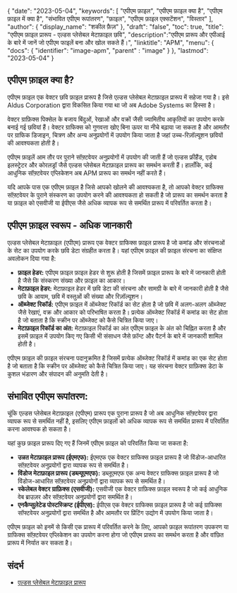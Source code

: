 {
"date": "2023-05-04",
  "keywords": [
"एपीएम फ़ाइल",
"एपीएम फ़ाइल क्या है",
"एपीएम फ़ाइल में क्या है",
"संभावित एपीएम रूपांतरण",
"फ़ाइल",
"एपीएम फ़ाइल एक्सटेंशन",
"विस्तार"
],
  "author": {
"display_name": "शकील फ़ैज़"
},
"draft": "false",
"toc": true,
"title": "एपीएम फ़ाइल प्रारूप - एल्डस प्लेसेबल मेटाफ़ाइल छवि",
  "description":"एपीएम प्रारूप और एपीआई के बारे में जानें जो एपीएम फाइलें बना और खोल सकते हैं।",
"linktitle": "APM",
  "menu": {
    "docs": {
      "identifier": "image-apm",
"parent" : "image"
}
},
"lastmod": "2023-05-04"
}

## एपीएम फ़ाइल क्या है?

एपीएम फ़ाइल एक वेक्टर छवि फ़ाइल प्रारूप है जिसे एल्डस प्लेसेबल मेटाफ़ाइल प्रारूप में सहेजा गया है। इसे Aldus Corporation द्वारा विकसित किया गया था जो अब Adobe Systems का हिस्सा है।

वेक्टर ग्राफ़िक्स पिक्सेल के बजाय बिंदुओं, रेखाओं और वक्रों जैसी ज्यामितीय आकृतियों का उपयोग करके बनाई गई छवियां हैं। वेक्टर ग्राफिक्स को गुणवत्ता खोए बिना ऊपर या नीचे बढ़ाया जा सकता है और आमतौर पर ग्राफिक डिजाइन, चित्रण और अन्य अनुप्रयोगों में उपयोग किया जाता है जहां उच्च-रिज़ॉल्यूशन छवियों की आवश्यकता होती है।

एपीएम फ़ाइलें आम तौर पर पुराने सॉफ़्टवेयर अनुप्रयोगों में उपयोग की जाती हैं जो एल्डस फ्रीहैंड, एडोब इलस्ट्रेटर और कोरलड्रॉ जैसे एल्डस प्लेसेबल मेटाफ़ाइल प्रारूप का समर्थन करती हैं। हालाँकि, कई आधुनिक सॉफ़्टवेयर एप्लिकेशन अब APM प्रारूप का समर्थन नहीं करते हैं।

यदि आपके पास एक एपीएम फ़ाइल है जिसे आपको खोलने की आवश्यकता है, तो आपको वेक्टर ग्राफिक्स सॉफ़्टवेयर के पुराने संस्करण का उपयोग करने की आवश्यकता हो सकती है जो प्रारूप का समर्थन करता है या फ़ाइल को एसवीजी या ईपीएस जैसे अधिक व्यापक रूप से समर्थित प्रारूप में परिवर्तित करता है।

## एपीएम फ़ाइल स्वरूप - अधिक जानकारी

एल्डस प्लेसेबल मेटाफ़ाइल (एपीएम) प्रारूप एक वेक्टर ग्राफिक्स फ़ाइल प्रारूप है जो कमांड और संरचनाओं के सेट का उपयोग करके छवि डेटा संग्रहीत करता है। यहां एपीएम फ़ाइल की फ़ाइल संरचना का संक्षिप्त अवलोकन दिया गया है:

- **फ़ाइल हेडर:** एपीएम फ़ाइल फ़ाइल हेडर से शुरू होती है जिसमें फ़ाइल प्रारूप के बारे में जानकारी होती है जैसे कि संस्करण संख्या और फ़ाइल का आकार।
- **मेटाफ़ाइल हेडर:** मेटाफ़ाइल हेडर में छवि डेटा की संरचना और सामग्री के बारे में जानकारी होती है जैसे छवि के आयाम, छवि में वस्तुओं की संख्या और रिज़ॉल्यूशन।
- **ऑब्जेक्ट रिकॉर्ड:** एपीएम फ़ाइल में ऑब्जेक्ट रिकॉर्ड का सेट होता है जो छवि में अलग-अलग ऑब्जेक्ट जैसे रेखाएं, वक्र और आकार को परिभाषित करता है। प्रत्येक ऑब्जेक्ट रिकॉर्ड में कमांड का सेट होता है जो बताता है कि स्क्रीन पर ऑब्जेक्ट को कैसे चित्रित किया जाए।
- **मेटाफ़ाइल रिकॉर्ड का अंत:** मेटाफ़ाइल रिकॉर्ड का अंत एपीएम फ़ाइल के अंत को चिह्नित करता है और इसमें फ़ाइल में उपयोग किए गए किसी भी संसाधन जैसे फ़ॉन्ट और पैटर्न के बारे में जानकारी शामिल होती है।

एपीएम फ़ाइल की फ़ाइल संरचना पदानुक्रमित है जिसमें प्रत्येक ऑब्जेक्ट रिकॉर्ड में कमांड का एक सेट होता है जो बताता है कि स्क्रीन पर ऑब्जेक्ट को कैसे चित्रित किया जाए। यह संरचना वेक्टर ग्राफ़िक्स डेटा के कुशल भंडारण और संपादन की अनुमति देती है।

## संभावित एपीएम रूपांतरण:

चूंकि एल्डस प्लेसेबल मेटाफ़ाइल (एपीएम) प्रारूप एक पुराना प्रारूप है जो अब आधुनिक सॉफ़्टवेयर द्वारा व्यापक रूप से समर्थित नहीं है, इसलिए एपीएम फ़ाइलों को अधिक व्यापक रूप से समर्थित प्रारूप में परिवर्तित करना आवश्यक हो सकता है।

यहां कुछ फ़ाइल प्रारूप दिए गए हैं जिनमें एपीएम फ़ाइल को परिवर्तित किया जा सकता है:

- **उन्नत मेटाफ़ाइल प्रारूप (ईएमएफ):** ईएमएफ एक वेक्टर ग्राफिक्स फ़ाइल प्रारूप है जो विंडोज-आधारित सॉफ़्टवेयर अनुप्रयोगों द्वारा व्यापक रूप से समर्थित है।
- **विंडोज मेटाफ़ाइल प्रारूप (डब्ल्यूएमएफ):** डब्लूएमएफ एक अन्य वेक्टर ग्राफिक्स फ़ाइल प्रारूप है जो विंडोज-आधारित सॉफ़्टवेयर अनुप्रयोगों द्वारा व्यापक रूप से समर्थित है।
- **स्केलेबल वेक्टर ग्राफ़िक्स (एसवीजी):** एसवीजी एक वेक्टर ग्राफ़िक्स फ़ाइल स्वरूप है जो कई आधुनिक वेब ब्राउज़र और सॉफ़्टवेयर अनुप्रयोगों द्वारा समर्थित है।
- **एनकैप्सुलेटेड पोस्टस्क्रिप्ट (ईपीएस):** ईपीएस एक वेक्टर ग्राफिक्स फ़ाइल प्रारूप है जो कई ग्राफिक्स सॉफ्टवेयर अनुप्रयोगों द्वारा समर्थित है और आमतौर पर प्रिंटिंग उद्योग में उपयोग किया जाता है।

एपीएम फ़ाइल को इनमें से किसी एक प्रारूप में परिवर्तित करने के लिए, आपको फ़ाइल रूपांतरण उपकरण या ग्राफिक्स सॉफ़्टवेयर एप्लिकेशन का उपयोग करना होगा जो एपीएम प्रारूप का समर्थन करता है और वांछित प्रारूप में निर्यात कर सकता है।

## संदर्भ
* [एल्डस प्लेसेबल मेटाफ़ाइल प्रारूप](https://ftp.zx.net.nz/pub/archive/ftp.microsoft.com/MISC/KB/en-us/129/658.HTM)

